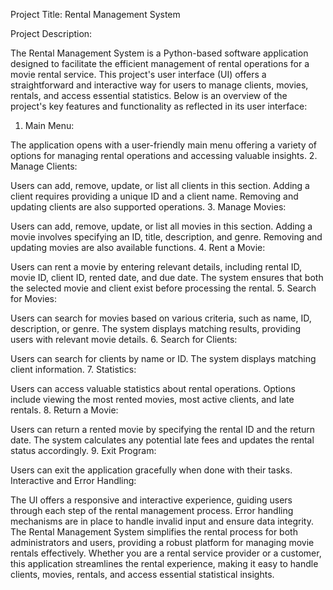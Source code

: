 Project Title: Rental Management System

Project Description:

The Rental Management System is a Python-based software application designed to facilitate the efficient management of rental operations for a movie rental service. This project's user interface (UI) offers a straightforward and interactive way for users to manage clients, movies, rentals, and access essential statistics. Below is an overview of the project's key features and functionality as reflected in its user interface:

1. Main Menu:

The application opens with a user-friendly main menu offering a variety of options for managing rental operations and accessing valuable insights.
2. Manage Clients:

Users can add, remove, update, or list all clients in this section.
Adding a client requires providing a unique ID and a client name.
Removing and updating clients are also supported operations.
3. Manage Movies:

Users can add, remove, update, or list all movies in this section.
Adding a movie involves specifying an ID, title, description, and genre.
Removing and updating movies are also available functions.
4. Rent a Movie:

Users can rent a movie by entering relevant details, including rental ID, movie ID, client ID, rented date, and due date.
The system ensures that both the selected movie and client exist before processing the rental.
5. Search for Movies:

Users can search for movies based on various criteria, such as name, ID, description, or genre.
The system displays matching results, providing users with relevant movie details.
6. Search for Clients:

Users can search for clients by name or ID.
The system displays matching client information.
7. Statistics:

Users can access valuable statistics about rental operations.
Options include viewing the most rented movies, most active clients, and late rentals.
8. Return a Movie:

Users can return a rented movie by specifying the rental ID and the return date.
The system calculates any potential late fees and updates the rental status accordingly.
9. Exit Program:

Users can exit the application gracefully when done with their tasks.
Interactive and Error Handling:

The UI offers a responsive and interactive experience, guiding users through each step of the rental management process.
Error handling mechanisms are in place to handle invalid input and ensure data integrity.
The Rental Management System simplifies the rental process for both administrators and users, providing a robust platform for managing movie rentals effectively. Whether you are a rental service provider or a customer, this application streamlines the rental experience, making it easy to handle clients, movies, rentals, and access essential statistical insights.
